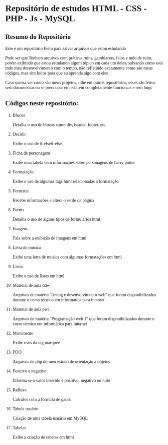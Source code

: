 <font face="verdana">
	<h1>Repositório de estudos HTML - CSS - PHP - Js - MySQL</h1>
	<h2>Resumo do Repositório</h2>
	<p>Este é um repositório Feito para salvar arquivos que estou estudando</p>
	<p>Pode ser que Tenham arquivos com práticas ruins, gambiarras, feios e tudo de ruim, porém exibindo que estou estudando algum tópico em cada um deles, salvando como está indo meu desenvolvimento com o tempo, não refletindo exatamente como são meus códigos, mas sim feitos para que eu aprenda algo com eles</p>
	<p>Caso queira ver como são meus projetos, olhe em outros repositórios, esses são feitos sem documentar ou se preocupar em estarem completamente funcionais e sem bugs</p>
	<h2>Códigos neste repositório:</h2>
	<ol>
		<li>Blocos</li>
		<p>Detalha o uso de blocos como div, header, footer, etc.</p>
		<li>Decidir</li>
		<p>Exibe o uso de if-elseif-else</p>
		<li>Ficha de personagem</li>
		<p>Exibe uma tabela com informações sobre personagens de harry potter</p>
		<li>Formatação</li>
		<p>Exibe o uso de algumas tags html relacionadas a formatação</p>
		<li>Formatar</li>
		<p>Recebe informações e altera o estilo da página</p>
		<li>Forms</li>
		<p>Detalha o uso de alguns tipos de formulários html</p>
		<li>Imagens</li>
		<p>Fala sobre a exibição de imagens em html</p>
		<li>Letra de musica</li>
		<p>Exibe uma letra de musica com algumas formatações em html</p>
		<li>Listas</li>
		<p>Exibe o uso de listas em html</p>
		<li>Material de aula ddw</li>
		<p>Arquivos de matéria "desing e desenvolvimento web" que foram disponibilizados durante o curso técnico em informática para internet</p>
		<li>Material de aula pw1</li>
		<p>Arquivos de matéria "Programação web 1" que foram disponibilizados durante o curso técnico em informática para internet</p>
		<li>Movimento</li>
		<p>Exibe usos da tag marquee </p>
		<li>POO</li>
		<p>Arquivos de php do meu estudo de orientação a objetos</p>
		<li>Positivo e negativo</li>
		<p>Informa se o valor inserido é positivo, negativo ou nulo</p>
		<li>Reflexo</li>
		<p>Calculos com a fórmula de gauss</p>
		<li>Tabela usuário</li>
		<p>Criação de uma tabela usuário em MySQL</p>
		<li>Tabelas</li>
		<p>Exibe a criação de tabelas em html</p>
	</ol>
</font>